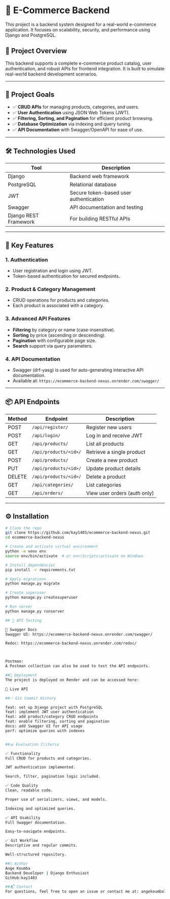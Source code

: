 # 🛒 E-Commerce Backend

This project is a backend system designed for a real-world e-commerce application. It focuses on scalability, security, and performance using Django and PostgreSQL.

## 🚀 Project Overview

This backend supports a complete e-commerce product catalog, user authentication, and robust APIs for frontend integration. It is built to simulate real-world backend development scenarios.

---

## 🎯 Project Goals

- ✅ **CRUD APIs** for managing products, categories, and users.
- ✅ **User Authentication** using JSON Web Tokens (JWT).
- ✅ **Filtering, Sorting, and Pagination** for efficient product browsing.
- ✅ **Database Optimization** via indexing and query tuning.
- ✅ **API Documentation** with Swagger/OpenAPI for ease of use.

---

## 🛠️ Technologies Used

| Tool          | Description                                  |
|---------------|----------------------------------------------|
| Django        | Backend web framework                        |
| PostgreSQL    | Relational database                          |
| JWT           | Secure token-based user authentication       |
| Swagger       | API documentation and testing                |
| Django REST Framework | For building RESTful APIs            |

---

## 🔑 Key Features

### 1. Authentication
- User registration and login using JWT.
- Token-based authentication for secured endpoints.

### 2. Product & Category Management
- CRUD operations for products and categories.
- Each product is associated with a category.

### 3. Advanced API Features
- **Filtering** by category or name (case-insensitive).
- **Sorting** by price (ascending or descending).
- **Pagination** with configurable page size.
- **Search** support via query parameters.

### 4. API Documentation
- Swagger (drf-yasg) is used for auto-generating interactive API documentation.
- Available at: `https://ecommerce-backend-nexus.onrender.com/swagger/
`

---

## 📦 API Endpoints

| Method | Endpoint              | Description                   |
|--------|-----------------------|-------------------------------|
| POST   | `/api/register/`      | Register new users            |
| POST   | `/api/login/`         | Log in and receive JWT        |
| GET    | `/api/products/`      | List all products             |
| GET    | `/api/products/<id>/` | Retrieve a single product     |
| POST   | `/api/products/`      | Create a new product          |
| PUT    | `/api/products/<id>/` | Update product details        |
| DELETE | `/api/products/<id>/` | Delete a product              |
| GET    | `/api/categories/`    | List categories               |
| GET    | `/api/orders/`        | View user orders (auth only)  |

---

## ⚙️ Installation

```bash
# Clone the repo
git clone https://github.com/kay1403/ecommerce-backend-nexus.git
cd ecommerce-backend-nexus

# Create and activate virtual environment
python -m venv env
source env/bin/activate  # or env\Scripts\activate on Windows

# Install dependencies
pip install -r requirements.txt

# Apply migrations
python manage.py migrate

# Create superuser
python manage.py createsuperuser

# Run server
python manage.py runserver

## 🧪 API Testing

📃 Swagger Docs
Swagger UI: https://ecommerce-backend-nexus.onrender.com/swagger/

Redoc: https://ecommerce-backend-nexus.onrender.com/redoc/



Postman:
A Postman collection can also be used to test the API endpoints.

##🚀 Deployment
The project is deployed on Render and can be accessed here:

🔗 Live API

##✅ Git Commit History

feat: set up Django project with PostgreSQL
feat: implement JWT user authentication
feat: add product/category CRUD endpoints
feat: enable filtering, sorting and pagination
docs: add Swagger UI for API usage
perf: optimize queries with indexes


##📊 Evaluation Criteria

✅ Functionality
Full CRUD for products and categories.

JWT authentication implemented.

Search, filter, pagination logic included.

✅ Code Quality
Clean, readable code.

Proper use of serializers, views, and models.

Indexing and optimized queries.

✅ API Usability
Full Swagger documentation.

Easy-to-navigate endpoints.

✅ Git Workflow
Descriptive and regular commits.

Well-structured repository.

##👤 Author
Ange Koumba
Backend Developer | Django Enthusiast
GitHub:kay1403

##📬 Contact
For questions, feel free to open an issue or contact me at: angekoumba754@gmail.comm